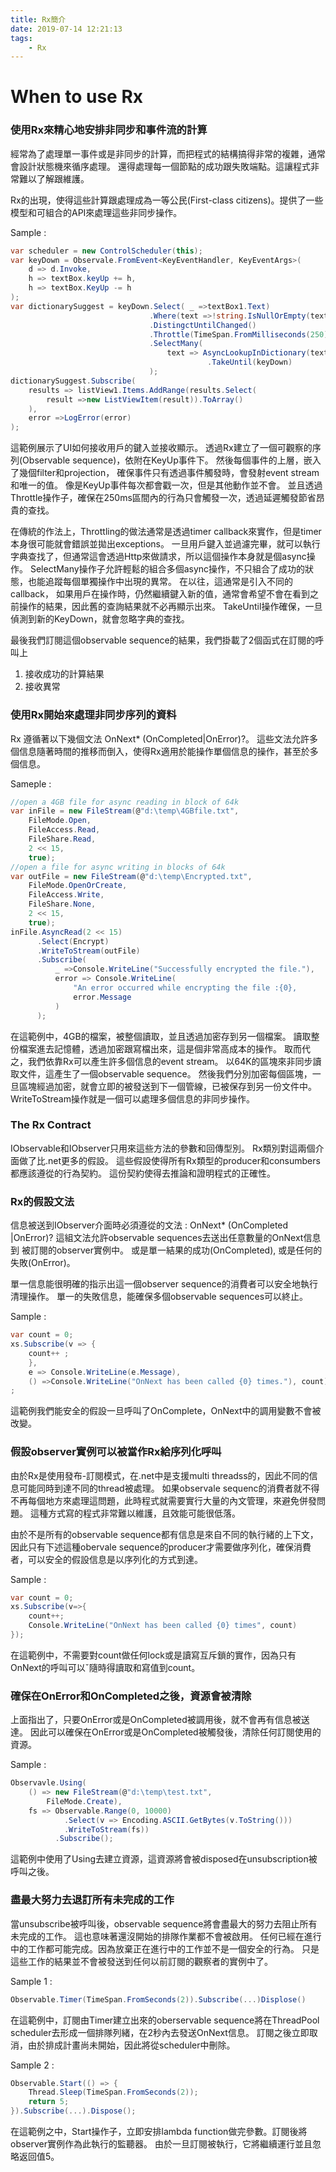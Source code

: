 ```yaml
---
title: Rx簡介
date: 2019-07-14 12:21:13
tags:
    - Rx
---
```

# When to use Rx

### 使用Rx來精心地安排非同步和事件流的計算
經常為了處理單一事件或是非同步的計算，而把程式的結構搞得非常的複雜，通常會設計狀態機來循序處理。
還得處理每一個節點的成功跟失敗端點。這讓程式非常難以了解跟維護。

Rx的出現，使得這些計算跟處理成為一等公民(First-class citizens)。提供了一些模型和可組合的API來處理這些非同步操作。

Sample :
```csharp
var scheduler = new ControlScheduler(this);
var keyDown = Observale.FromEvent<KeyEventHandler, KeyEventArgs>(
    d => d.Invoke, 
    h => textBox.keyUp += h,
    h => textBox.KeyUp -= h
);
var dictionarySuggest = keyDown.Select( _ =>textBox1.Text)
                               .Where(text =>!string.IsNullOrEmpty(text))
                               .DistingctUntilChanged()
                               .Throttle(TimeSpan.FromMilliseconds(250), scheduler)
                               .SelectMany(
                                   text => AsyncLookupInDictionary(text)
                                            .TakeUntil(keyDown)
                               );
dictionarySuggest.Subscribe(
    results => listView1.Items.AddRange(results.Select(
        result =>new ListViewItem(result)).ToArray()
    ),
    error =>LogError(error)
);
```

這範例展示了UI如何接收用戶的鍵入並接收顯示。
透過Rx建立了一個可觀察的序列(Observable sequence)，依附在KeyUp事件下。
然後每個事件的上層，嵌入了幾個filter和projection， 確保事件只有透過事件觸發時，會發射event stream和唯一的值。
像是KeyUp事件每次都會戳一次，但是其他動作並不會。
並且透過Throttle操作子，確保在250ms區間內的行為只會觸發一次，透過延遲觸發節省昂貴的查找。

在傳統的作法上，Throttling的做法通常是透過timer callback來實作，但是timer本身很可能就會錯誤並拋出exceptions。
一旦用戶鍵入並過濾完畢，就可以執行字典查找了，但通常這會透過Http來做請求，所以這個操作本身就是個async操作。
SelectMany操作子允許輕鬆的組合多個async操作，不只組合了成功的狀態，也能追蹤每個單獨操作中出現的異常。
在以往，這通常是引入不同的callback，
如果用戶在操作時，仍然繼續鍵入新的值，通常會希望不會在看到之前操作的結果，因此舊的查詢結果就不必再顯示出來。
TakeUntil操作確保，一旦偵測到新的KeyDown，就會忽略字典的查找。

最後我們訂閱這個observable sequence的結果，我們掛載了2個函式在訂閱的呼叫上

1. 接收成功的計算結果
2. 接收異常

### 使用Rx開始來處理非同步序列的資料
Rx 遵循著以下幾個文法 OnNext* (OnCompleted|OnError)?。
這些文法允許多個信息隨著時間的推移而倒入，使得Rx適用於能操作單個信息的操作，甚至於多個信息。

Sameple :
```csharp
//open a 4GB file for async reading in block of 64k
var inFile = new FileStream(@"d:\temp\4GBfile.txt", 
    FileMode.Open, 
    FileAccess.Read,
    FileShare.Read,
    2 << 15,
    true);
//open a file for async writing in blocks of 64k
var outFile = new FileStream(@"d:\temp\Encrypted.txt",
    FileMode.OpenOrCreate,
    FileAccess.Write,
    FileShare.None,
    2 << 15, 
    true);
inFile.AsyncRead(2 << 15)
      .Select(Encrypt)
      .WriteToStream(outFile)
      .Subscribe(
          _ =>Console.WriteLine("Successfully encrypted the file."),
          error => Console.WriteLine(
              "An error occurred while encrypting the file :{0},
              error.Message
          )
      );
```

在這範例中，4GB的檔案，被整個讀取，並且透過加密存到另一個檔案。
讀取整份檔案進去記憶體，透過加密跟寫檔出來，這是個非常高成本的操作。
取而代之，我們依靠Rx可以產生許多個信息的event stream。
以64K的區塊來非同步讀取文件，這產生了一個observable sequence。
然後我們分別加密每個區塊，一旦區塊經過加密，就會立即的被發送到下一個管線，已被保存到另一份文件中。
WriteToStream操作就是一個可以處理多個信息的非同步操作。

### The Rx Contract
IObservable和IObserver只用來這些方法的參數和回傳型別。
Rx類別對這兩個介面做了比.net更多的假設。
這些假設使得所有Rx類型的producer和consumbers都應該遵從的行為契約。
這份契約使得去推論和證明程式的正確性。

### Rx的假設文法
信息被送到IObserver介面時必須遵從的文法 :
OnNext* (OnCompleted |OnError)?
這組文法允許observable sequences去送出任意數量的OnNext信息到 被訂閱的observer實例中。
或是單一結果的成功(OnCompleted), 或是任何的失敗(OnError)。

單一信息能很明確的指示出這一個observer sequence的消費者可以安全地執行清理操作。
單一的失敗信息，能確保多個observable sequences可以終止。

Sample :
```csharp
var count = 0;
xs.Subscribe(v => {
    count++ ;
    },
    e => Console.WriteLine(e.Message),
    () =>Console.WriteLine("OnNext has been called {0} times."), count)
;
```
這範例我們能安全的假設一旦呼叫了OnComplete，OnNext中的調用變數不會被改變。

### 假設observer實例可以被當作Rx給序列化呼叫
由於Rx是使用發布-訂閱模式，在.net中是支援multi threadss的，因此不同的信息可能同時到達不同的thread被處理。
如果observale sequenc的消費者就不得不再每個地方來處理這問題，此時程式就需要實行大量的內文管理，來避免併發問題。
這種方式寫的程式非常難以維護，且效能可能很低落。

由於不是所有的observable sequence都有信息是來自不同的執行緒的上下文，
因此只有下述這種obervale sequence的producer才需要做序列化，確保消費者，可以安全的假設信息是以序列化的方式到達。

Sample :
```csharp
var count = 0;
xs.Subscribe(v=>{
    count++;
    Console.WriteLine("OnNext has been called {0} times", count)
});
```
在這範例中，不需要對count做任何lock或是讀寫互斥鎖的實作，因為只有OnNext的呼叫可以ˇ隨時得讀取和寫值到count。

### 確保在OnError和OnCompleted之後，資源會被清除
上面指出了，只要OnError或是OnCompleted被調用後，就不會再有信息被送達。
因此可以確保在OnError或是OnCompleted被觸發後，清除任何訂閱使用的資源。

Sample :
```csharp
Observavle.Using(
    () => new FileStream(@"d:\temp\test.txt", 
        FileMode.Create),
    fs => Observable.Range(0, 10000)
            .Select(v => Encoding.ASCII.GetBytes(v.ToString()))
            .WriteToStream(fs))
          .Subscribe();
```
這範例中使用了Using去建立資源，這資源將會被disposed在unsubscription被呼叫之後。

### 盡最大努力去退訂所有未完成的工作
當unsubscribe被呼叫後，observable sequence將會盡最大的努力去阻止所有未完成的工作。
這也意味著還沒開始的排隊作業都不會被啟用。
任何已經在進行中的工作都可能完成。因為放棄正在進行中的工作並不是一個安全的行為。
只是這些工作的結果並不會被發送到任何以前訂閱的觀察者的實例中了。

Sample 1 :
```csharp
Observable.Timer(TimeSpan.FromSeconds(2)).Subscribe(...)Displose()
```
在這範例中，訂閱由Timer建立出來的oberservable sequence將在ThreadPool scheduler去形成一個排隊列緒，在2秒內去發送OnNext信息。
訂閱之後立即取消，由於排成計畫尚未開始，因此將從scheduler中刪除。

Sample 2 :
```csharp
Observable.Start(() => {
    Thread.Sleep(TimeSpan.FromSeconds(2));
    return 5;
}).Subscribe(...).Dispose();
```
在這範例之中，Start操作子，立即安排lambda function做完參數。訂閱後將observer實例作為此執行的監聽器。
由於一旦訂閱被執行，它將繼續運行並且忽略返回值5。

